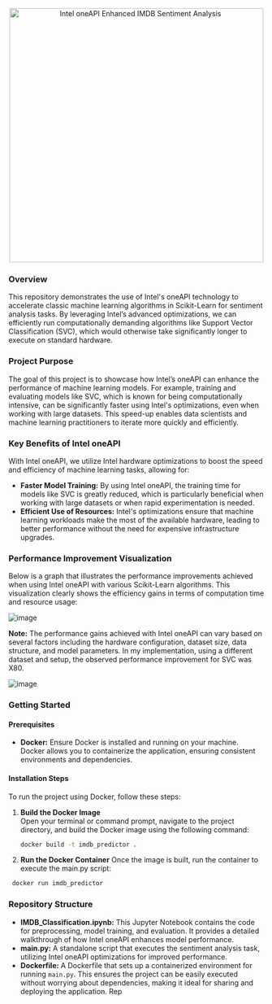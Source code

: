 <p align="center">
  <img src="https://github.com/user-attachments/assets/1a290a9e-66cf-406f-8c76-f86b4fc01be9" alt="Intel oneAPI Enhanced IMDB Sentiment Analysis" width="500" style="background-color: rgba(255, 255, 255, 0.7);">
</p>


### Overview

This repository demonstrates the use of Intel's oneAPI technology to accelerate classic machine learning algorithms in Scikit-Learn for sentiment analysis tasks. By leveraging Intel’s advanced optimizations, we can efficiently run computationally demanding algorithms like Support Vector Classification (SVC), which would otherwise take significantly longer to execute on standard hardware.

### Project Purpose

The goal of this project is to showcase how Intel’s oneAPI can enhance the performance of machine learning models. For example, training and evaluating models like SVC, which is known for being computationally intensive, can be significantly faster using Intel's optimizations, even when working with large datasets. This speed-up enables data scientists and machine learning practitioners to iterate more quickly and efficiently.

### Key Benefits of Intel oneAPI

With Intel oneAPI, we utilize Intel hardware optimizations to boost the speed and efficiency of machine learning tasks, allowing for:

- **Faster Model Training:** By using Intel oneAPI, the training time for models like SVC is greatly reduced, which is particularly beneficial when working with large datasets or when rapid experimentation is needed.
- **Efficient Use of Resources:** Intel's optimizations ensure that machine learning workloads make the most of the available hardware, leading to better performance without the need for expensive infrastructure upgrades.

### Performance Improvement Visualization

Below is a graph that illustrates the performance improvements achieved when using Intel oneAPI with various Scikit-Learn algorithms. This visualization clearly shows the efficiency gains in terms of computation time and resource usage:

![image](https://github.com/user-attachments/assets/802497c2-7408-425c-a205-d2f2a0b6316b)

**Note:** The performance gains achieved with Intel oneAPI can vary based on several factors including the hardware configuration, dataset size, data structure, and model parameters. In my implementation, using a different dataset and setup, the observed performance improvement for SVC was X80.

![image](https://github.com/user-attachments/assets/77d27ce9-1457-4efc-9f74-9d3457de99fd)

### Getting Started

#### Prerequisites

- **Docker:** Ensure Docker is installed and running on your machine. Docker allows you to containerize the application, ensuring consistent environments and dependencies.

#### Installation Steps
To run the project using Docker, follow these steps:

1. **Build the Docker Image**  
   Open your terminal or command prompt, navigate to the project directory, and build the Docker image using the following command:

   ```bash
   docker build -t imdb_predictor . 

2. **Run the Docker Container**
Once the image is built, run the container to execute the main.py script:

  ```bash
   docker run imdb_predictor
```

### Repository Structure

- **IMDB_Classification.ipynb:** This Jupyter Notebook contains the code for preprocessing, model training, and evaluation. It provides a detailed walkthrough of how Intel oneAPI enhances model performance.
- **main.py:** A standalone script that executes the sentiment analysis task, utilizing Intel oneAPI optimizations for improved performance.
- **Dockerfile:** A Dockerfile that sets up a containerized environment for running `main.py`. This ensures the project can be easily executed without worrying about dependencies, making it ideal for sharing and deploying the application.
Rep

